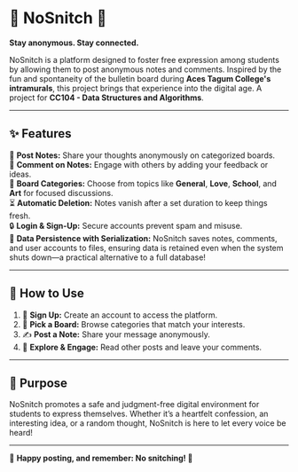 # 🌟 NoSnitch 📝  
**Stay anonymous. Stay connected.**  

NoSnitch is a platform designed to foster free expression among students by allowing them to post anonymous notes and comments. Inspired by the fun and spontaneity of the bulletin board during **Aces Tagum College's intramurals**, this project brings that experience into the digital age. A project for **CC104 - Data Structures and Algorithms**.  

---

## ✨ Features  
📝 **Post Notes:** Share your thoughts anonymously on categorized boards.  
💬 **Comment on Notes:** Engage with others by adding your feedback or ideas.  
📂 **Board Categories:** Choose from topics like **General**, **Love**, **School**, and **Art** for focused discussions.  
⏳ **Automatic Deletion:** Notes vanish after a set duration to keep things fresh.  
🔒 **Login & Sign-Up:** Secure accounts prevent spam and misuse.  
💾 **Data Persistence with Serialization:**  NoSnitch saves notes, comments, and user accounts to files, ensuring data is retained even when the system shuts down—a practical alternative to a full database!  

---

## 🚀 How to Use  
1. 🔑 **Sign Up:** Create an account to access the platform.  
2. 📌 **Pick a Board:** Browse categories that match your interests.  
3. ✍️ **Post a Note:** Share your message anonymously.  
4. 👀 **Explore & Engage:** Read other posts and leave your comments.  

---

## 🎯 Purpose  
NoSnitch promotes a safe and judgment-free digital environment for students to express themselves. Whether it’s a heartfelt confession, an interesting idea, or a random thought, NoSnitch is here to let every voice be heard!  

---

🌈 **Happy posting, and remember: No snitching! 🤫**
